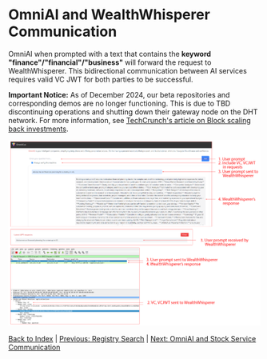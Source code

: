 # OmniAI and WealthWhisperer Communication

OmniAI when prompted with a text that contains the **keyword "finance"/"financial"/"business"** will forward the request to WealthWhisperer. This bidirectional communication between AI services requires valid VC JWT for both parties to be successful.

**Important Notice:** As of December 2024, our beta repositories and corresponding demos are no longer functioning. This is due to TBD discontinuing operations and shutting down their gateway node on the DHT network. For more information, see [TechCrunch's article on Block scaling back investments](https://techcrunch.com/2024/11/07/block-scales-back-tidal-investment-and-shutters-tbd-in-favor-of-bitcoin-mining/).

<!-- * OmniAI URL: [http://172.86.114.187:8001/](http://172.86.114.187:8001/)   -->
<!-- * WealthWhisperer URL: [http://172.86.114.187:8003/](http://172.86.114.187:8003/)   -->
<!-- * Wireshark URL for visualizing HTTP communication between machines: [http://172.86.114.187:14500/?floating\_menu=false\&password=wireshark\&sharing=true\&keyboard=false](http://172.86.114.187:14500/?floating_menu=false&password=wireshark&sharing=true&keyboard=false)   
  * Select `Loopback: lo` interface.  
  * Fill `http && (tcp.port == 8001 || tcp.port == 8003)` in the filter box to visualize communication between OmniAI and WealthWhisperer only. -->

![Wireshark](../images/omni_to_wealth.png)

[Back to Index](../index.md) | [Previous: Registry Search](./registry_search.md) | [Next: OmniAI and Stock Service Communication](./omniAI_stockService_communication.md)
